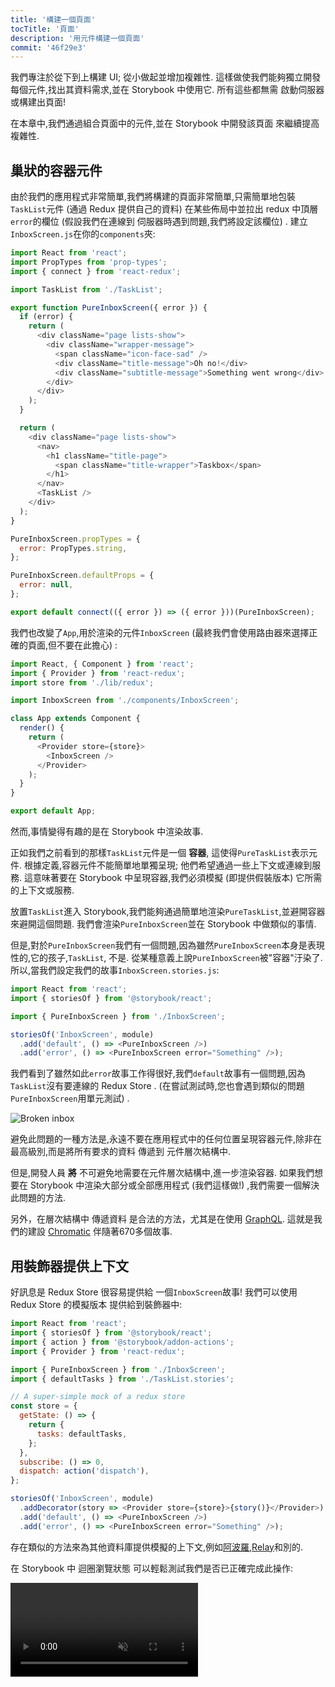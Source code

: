```yaml
---
title: '構建一個頁面'
tocTitle: '頁面'
description: '用元件構建一個頁面'
commit: '46f29e3'
---
```


我們專注於從下到上構建 UI; 從小做起並增加複雜性. 這樣做使我們能夠獨立開發每個元件,找出其資料需求,並在 Storybook 中使用它. 所有這些都無需 啟動伺服器或構建出頁面!

在本章中,我們通過組合頁面中的元件,並在 Storybook 中開發該頁面 來繼續提高複雜性.

## 巢狀的容器元件

由於我們的應用程式非常簡單,我們將構建的頁面非常簡單,只需簡單地包裝`TaskList`元件 (通過 Redux 提供自己的資料) 在某些佈局中並拉出 redux 中頂層`error`的欄位 (假設我們在連線到 伺服器時遇到問題,我們將設定該欄位) . 建立`InboxScreen.js`在你的`components`夾:

```javascript
import React from 'react';
import PropTypes from 'prop-types';
import { connect } from 'react-redux';

import TaskList from './TaskList';

export function PureInboxScreen({ error }) {
  if (error) {
    return (
      <div className="page lists-show">
        <div className="wrapper-message">
          <span className="icon-face-sad" />
          <div className="title-message">Oh no!</div>
          <div className="subtitle-message">Something went wrong</div>
        </div>
      </div>
    );
  }

  return (
    <div className="page lists-show">
      <nav>
        <h1 className="title-page">
          <span className="title-wrapper">Taskbox</span>
        </h1>
      </nav>
      <TaskList />
    </div>
  );
}

PureInboxScreen.propTypes = {
  error: PropTypes.string,
};

PureInboxScreen.defaultProps = {
  error: null,
};

export default connect(({ error }) => ({ error }))(PureInboxScreen);
```

我們也改變了`App`,用於渲染的元件`InboxScreen` (最終我們會使用路由器來選擇正確的頁面,但不要在此擔心) :

```javascript
import React, { Component } from 'react';
import { Provider } from 'react-redux';
import store from './lib/redux';

import InboxScreen from './components/InboxScreen';

class App extends Component {
  render() {
    return (
      <Provider store={store}>
        <InboxScreen />
      </Provider>
    );
  }
}

export default App;
```

然而,事情變得有趣的是在 Storybook 中渲染故事.

正如我們之前看到的那樣`TaskList`元件是一個 **容器**, 這使得`PureTaskList`表示元件. 根據定義,容器元件不能簡單地單獨呈現; 他們希望通過一些上下文或連線到服務. 這意味著要在 Storybook 中呈現容器,我們必須模擬 (即提供假裝版本) 它所需的上下文或服務.

放置`TaskList`進入 Storybook,我們能夠通過簡單地渲染`PureTaskList`,並避開容器來避開這個問題. 我們會渲染`PureInboxScreen`並在 Storybook 中做類似的事情.

但是,對於`PureInboxScreen`我們有一個問題,因為雖然`PureInboxScreen`本身是表現性的,它的孩子,`TaskList`, 不是. 從某種意義上說`PureInboxScreen`被"容器"汙染了. 所以,當我們設定我們的故事`InboxScreen.stories.js`:

```javascript
import React from 'react';
import { storiesOf } from '@storybook/react';

import { PureInboxScreen } from './InboxScreen';

storiesOf('InboxScreen', module)
  .add('default', () => <PureInboxScreen />)
  .add('error', () => <PureInboxScreen error="Something" />);
```

我們看到了雖然如此`error`故事工作得很好,我們`default`故事有一個問題,因為`TaskList`沒有要連線的 Redux Store . (在嘗試測試時,您也會遇到類似的問題`PureInboxScreen`用單元測試) .

![Broken inbox](/intro-to-storybook/broken-inboxscreen.png)

避免此問題的一種方法是,永遠不要在應用程式中的任何位置呈現容器元件,除非在最高級別,而是將所有要求的資料 傳遞到 元件層次結構中.

但是,開發人員 **將** 不可避免地需要在元件層次結構中,進一步渲染容器. 如果我們想要在 Storybook 中渲染大部分或全部應用程式 (我們這樣做!) ,我們需要一個解決此問題的方法.

<div class="aside">
另外，在層次結構中 傳遞資料 是合法的方法，尤其是在使用 <a href="http://graphql.org/">GraphQL</a>. 這就是我們的建設 <a href="https://www.chromatic.com">Chromatic</a> 伴隨著670多個故事.
</div>

## 用裝飾器提供上下文

好訊息是 Redux Store 很容易提供給 一個`InboxScreen`故事! 我們可以使用 Redux Store 的模擬版本 提供給到裝飾器中:

```javascript
import React from 'react';
import { storiesOf } from '@storybook/react';
import { action } from '@storybook/addon-actions';
import { Provider } from 'react-redux';

import { PureInboxScreen } from './InboxScreen';
import { defaultTasks } from './TaskList.stories';

// A super-simple mock of a redux store
const store = {
  getState: () => {
    return {
      tasks: defaultTasks,
    };
  },
  subscribe: () => 0,
  dispatch: action('dispatch'),
};

storiesOf('InboxScreen', module)
  .addDecorator(story => <Provider store={store}>{story()}</Provider>)
  .add('default', () => <PureInboxScreen />)
  .add('error', () => <PureInboxScreen error="Something" />);
```

存在類似的方法來為其他資料庫提供模擬的上下文,例如[阿波羅](https://www.npmjs.com/package/apollo-storybook-decorator),[Relay](https://github.com/orta/react-storybooks-relay-container)和別的.

在 Storybook 中 迴圈瀏覽狀態 可以輕鬆測試我們是否已正確完成此操作:

<video autoPlay muted playsInline loop >

  <source
    src="/intro-to-storybook/finished-inboxscreen-states.mp4"
    type="video/mp4"
  />
</video>

## 元件驅動開發

我們從底部開始`Task`,然後進展到`TaskList`,現在我們在這裡使用全屏 UI. 我們的`InboxScreen`容納巢狀的容器元件,幷包括隨附的故事.

<video autoPlay muted playsInline loop style="width:480px; height:auto; margin: 0 auto;">
  <source
    src="/intro-to-storybook/component-driven-development-optimized.mp4"
    type="video/mp4"
  />
</video>

[**元件驅動開發**](https://www.componentdriven.org/)允許您在向上移動元件層次結構時,逐漸擴充套件複雜性. 其中的好處包括 更集中的開發過程 以及 所有可能的 UI 排列 的覆蓋範圍. 簡而言之,CDD 可幫助您構建 更高質量和更復雜 的使用者介面.

我們還沒有完成 - 在構建 UI 時,工作不會結束. 我們還需要確保它隨著時間的推移保持持久.
